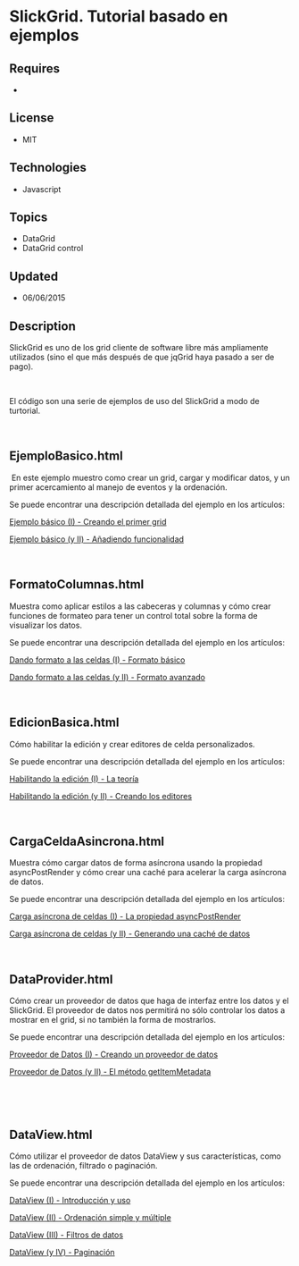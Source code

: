 # SlickGrid. Tutorial basado en ejemplos
## Requires
- 
## License
- MIT
## Technologies
- Javascript
## Topics
- DataGrid
- DataGrid control
## Updated
- 06/06/2015
## Description

<p>SlickGrid es uno de los grid cliente de software libre m&aacute;s ampliamente utilizados (sino el que m&aacute;s despu&eacute;s de que jqGrid haya pasado a ser de pago).</p>
<p>&nbsp;</p>
<p>El c&oacute;digo son una serie de ejemplos de uso del SlickGrid a modo de turtorial.</p>
<p>&nbsp;</p>
<h2>EjemploBasico.html</h2>
<p>&nbsp;En este ejemplo muestro como crear un grid, cargar y modificar datos, y un primer acercamiento al manejo de eventos y la ordenaci&oacute;n.</p>
<p>Se puede encontrar una descripci&oacute;n detallada del ejemplo en los art&iacute;culos:</p>
<p><a href="http://pildorasjs.blogspot.com/2015/06/slickgrid-empezando-ejemplo-basico.html" target="_blank">Ejemplo b&aacute;sico (I) - Creando el primer grid</a></p>
<p><a href="http://pildorasjs.blogspot.com/2015/06/slickgrid-basico-modificar-ordenar.html" target="_blank">Ejemplo b&aacute;sico (y II) - A&ntilde;adiendo funcionalidad</a></p>
<p>&nbsp;</p>
<h2>FormatoColumnas.html</h2>
<p>Muestra como aplicar estilos a las cabeceras y columnas y c&oacute;mo crear funciones de formateo para tener un control total sobre la forma de visualizar los datos.</p>
<p>Se puede encontrar una descripci&oacute;n detallada del ejemplo en los art&iacute;culos:</p>
<p><a href="http://pildorasjs.blogspot.com/2015/06/slickgrid-formato-basico-celdas.html" target="_blank">Dando formato a las celdas (I) - Formato b&aacute;sico</a></p>
<p><a href="http://pildorasjs.blogspot.com/2015/06/slickgrid-formato-celdas-formatter.html" target="_blank">Dando formato a las celdas (y II) - Formato avanzado</a></p>
<p>&nbsp;</p>
<h2>EdicionBasica.html</h2>
<p>C&oacute;mo habilitar la edici&oacute;n y crear editores de celda personalizados.</p>
<p>Se puede encontrar una descripci&oacute;n detallada del ejemplo en los art&iacute;culos:</p>
<p><a href="http://pildorasjs.blogspot.com/2015/06/slickgrid-habilitando-la-edicion.html" target="_blank">Habilitando la edici&oacute;n (I) - La teor&iacute;a</a></p>
<p><a href="http://pildorasjs.blogspot.com/2015/06/slickgrid-edicion-creando-editores.html" target="_blank">Habilitando la edici&oacute;n (y II) - Creando los editores</a></p>
<p>&nbsp;</p>
<h2>CargaCeldaAsincrona.html</h2>
<p>Muestra c&oacute;mo cargar datos de forma as&iacute;ncrona usando la propiedad asyncPostRender y c&oacute;mo crear una cach&eacute; para acelerar la carga as&iacute;ncrona de datos.</p>
<p>Se puede encontrar una descripci&oacute;n detallada del ejemplo en los art&iacute;culos:</p>
<p><a href="http://pildorasjs.blogspot.com/2015/06/slickgrid-carga-asincrona-asyncPostRender.html" target="_blank">Carga as&iacute;ncrona de celdas (I) - La propiedad asyncPostRender</a></p>
<p><a href="http://pildorasjs.blogspot.com/2015/06/slickgrid-carga-asincrona-cache.html" target="_blank">Carga as&iacute;ncrona de celdas (y II) - Generando una cach&eacute; de datos</a></p>
<p>&nbsp;</p>
<h2>DataProvider.html</h2>
<p>C&oacute;mo crear un proveedor de datos que haga de interfaz entre los datos y el SlickGrid. El proveedor de datos nos permitir&aacute; no s&oacute;lo controlar los datos a mostrar en el grid, si no tambi&eacute;n la forma de mostrarlos.</p>
<p>Se puede encontrar una descripci&oacute;n detallada del ejemplo en los art&iacute;culos:</p>
<p><a href="http://pildorasjs.blogspot.com/2015/06/slickgrid-proveedor-de-datos-dataview.html" target="_blank">Proveedor de Datos (I) - Creando un proveedor de datos</a></p>
<p><a href="http://pildorasjs.blogspot.com/2015/06/slickgrid-proveedor-datos-getItemMetadata.html" target="_blank">Proveedor de Datos (y II) - El m&eacute;todo getItemMetadata</a></p>
<p>&nbsp;</p>
<p>&nbsp;</p>
<h2>DataView.html</h2>
<p>C&oacute;mo utilizar el proveedor de datos DataView y sus caracter&iacute;sticas, como las de ordenaci&oacute;n, filtrado o paginaci&oacute;n.</p>
<p>Se puede encontrar una descripci&oacute;n detallada del ejemplo en los art&iacute;culos:</p>
<p><a href="http://pildorasjs.blogspot.com/2015/06/slickgrid-dataview-introduccion.html" target="_blank">DataView (I) - Introducci&oacute;n y uso</a></p>
<p><a href="http://pildorasjs.blogspot.com/2015/06/slickgrid-dataview-ordenacion.html" target="_blank">DataView (II) - Ordenaci&oacute;n simple y m&uacute;ltiple</a></p>
<p><a href="http://pildorasjs.blogspot.com/2015/06/slickgrid-dataview-filtros-de-datos.html" target="_blank">DataView (III)&nbsp;- Filtros de datos</a></p>
<p><a href="http://pildorasjs.blogspot.com/2015/06/slickgrid-dataview-y-paginacion.html" target="_blank">DataView (y IV) - Paginaci&oacute;n</a></p>
<p>&nbsp;</p>
<p>&nbsp;</p>
